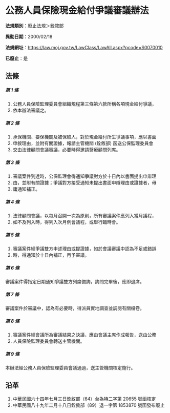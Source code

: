 # 公務人員保險現金給付爭議審議辦法

**法規類別**：廢止法規＞銓敘部

**異動日期**：2000/02/18  

**法規網址**：https://law.moj.gov.tw/LawClass/LawAll.aspx?pcode=S0070010

**已廢止**：是



## 法條
##### 第 1 條
1. 公務人員保險監理委員會組織規程第三條第六款所稱各項現金給付爭議，
1. 依本辦法審議之。

##### 第 2 條
1. 承保機關、要保機關及被保險人，對於現金給付所生爭議事項，應以書面
1. 申敘理由，並附有關證據，報請主管機關 (銓敘部) 函送公保監理委員會
1. 交由法律顧問會議審議，必要時得邀請醫療顧問列席。

##### 第 3 條
1. 審議案件到達時，公保監理會得通知爭議對方於十日內以書面提出申辯理
1. 由，並附有關證據；爭議對方接受通知未提出書面申辯理由或證據者，毋
1. 庸通知補正。

##### 第 4 條
1. 法律顧問會議，以每月召開一次為原則，所有審議案件應列入當月議程，
1. 如不及列入時，得列入次月例會議程，或舉行臨時會。

##### 第 5 條
1. 審議案件經爭議雙方申述理由或提證據，如於會議審議中認為不足或錯誤
1. 時，得通知於十日內補正，再予審議。

##### 第 6 條
審議案件得指定日期通知爭議雙方列席備詢，詢問完畢後，應即退席。

##### 第 7 條
審議案件於審議中，認為有必要時，得派員實地調查並調閱有關檔卷。

##### 第 8 條
1. 審議案件經會議所為審議結果之決議，應由會議主席作成報告，送由公務
1. 人員保險監理委員會轉送主管機關。

##### 第 9 條
本辦法經公務人員保險監理委員會議通過，送主管機關核定施行。

## 沿革
1. 中華民國六十四年七月三日銓敘部（64）台為特二字第 20655  號函核定
1. 中華民國八十九年二月十八日銓敘部（89）退一字第 1853870  號函發布廢止
